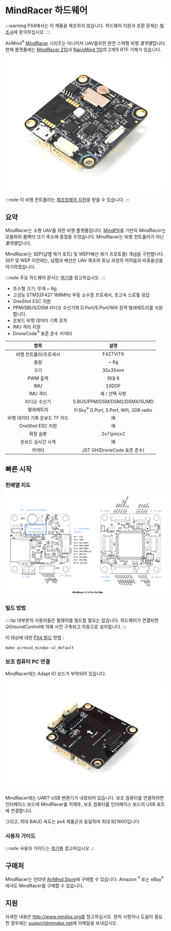 # MindRacer 하드웨어

:::warning PX4에서는 이 제품을 제조하지 않습니다. 하드웨어 지원과 호환 문제는 [제조사](http://mindpx.net)에 문의하십시오.
:::

AirMind<sup>&reg;</sup> [MindRacer](http://mindpx.net) 시리즈는 미니어처 UAV를위한 완전 스택형 비행 *플랫폼*입니다. 현재 플랫폼에는 [MindRacer 210](../complete_vehicles/mindracer210.md)과 [NanoMind 110](../complete_vehicles/nanomind110.md)의 2개의 RTF 기체가 있습니다.

![MindRacer](../../assets/hardware/hardware-mindracer.png)

:::note
이 비행 컨트롤러는 [제조업체의 지원](../flight_controller/autopilot_manufacturer_supported.md)을 받을 수 있습니다.
:::

## 요약

MindRacer는 소형 UAV를 위한 비행 플랫폼입니다. [MindPX](../flight_controller/mindpx.md)를 기반의 *MindRacer*는 모듈화와 폼팩터 크기 축소에 중점을 두었습니다. MindRacer는 비행 컨트롤러가 아닌 *플랫폼*입니다.

MindRacer는 SEP(납땜 제거 포트) 및 WEP(배선 제거 프로토콜) 개념을 구현합니다. SEP 및 WEP 이전에는, 납땜과 배선은 UAV 제조와 튜닝 과정의 어려움과 비효율성을 야기하였습니다.

:::note
주요 하드웨어 문서는 [여기](http://mindpx.net/assets/accessories/mindracer_spec_v1.2.pdf)를 참고하십시오.
:::

- 초소형 크기: 무게 ~ 6g
- 고성능 STM32F427 168MHz 부동 소수점 프로세서, 초고속 스로틀 응답
- OneShot ESC 지원
- PPM/SBUS/DSM 라디오 수신기와 D.Port/S.Port/Wifi 원격 텔레메트리를 지원합니다.
- 온보드 비행 데이터 기록 장치
- IMU 격리 지원
- DroneCode<sup>&reg;</sup> 표준 준수 커넥터

|         항목          |                          설명                           |
|:-------------------:|:-----------------------------------------------------:|
|    비행 컨트롤러/프로세서     |                       F427VIT6                        |
|         중량          |                         ~ 6g                          |
|         크기          |                        35x35mm                        |
|       PWM 출력        |                         최대 6                          |
|         IMU         |                         10DOF                         |
|       IMU 격리        |                       예 / 선택 사항                       |
|       라디오 수신기       |             S.BUS/PPM/DSM/DSM2/DSMX/SUMD              |
|        텔레메트리        | FrSky<sup>&reg;</sup> D.Port, S.Port, Wifi, 3DR radio |
| 비행 데이터 기록 온보드 TF 카드 |                           예                           |
|   OneShot ESC 지원    |                           예                           |
|        확장 슬롯        |                      2x7(pin)x2                       |
|     온보드 실시간 시계      |                           예                           |
|         커넥터         |                JST GH(DroneCode 표준 준수)                |

## 빠른 시작

### 핀배열 지도

![Mindracer 핀배열](../../assets/hardware/hardware-mindracer-pinout.png)

### 빌드 방법

::::tip 대부분의 사용자들은 펌웨어를 빌드할 필요는 없습니다. 하드웨어가 연결되면 *QGroundControl*에 의해 사전 구축되고 자동으로 설치됩니다.
:::

이 대상에 대한 [PX4 빌드](../dev_setup/building_px4.md) 방법 :
```
make airmind_mindpx-v2_default
```

### 보조 컴퓨터 PC 연결

MindRacer에는 Adapt IO 보드가 부착되어 있습니다.

![부착된 Adapt IO 보드](../../assets/hardware/hardware-mindracer-conn.png)

MindRacer에는 UART-USB 변환기가 내장되어 있습니다. 보조 컴퓨터를 연결하려면 인터페이스 보드에 MindRacer를 적재후, 보조 컴퓨터를 인터페이스 보드의 USB 포트에 연결합니다.

그리고, 최대 BAUD 속도는 px4 제품군과 동일하며 최대 921600입니다.

### 사용자 가이드

:::note
사용자 가이드는 [여기](http://mindpx.net/assets/accessories/mindracer_user_guide_v1.2.pdf)를 참고하십시오
:::

## 구매처

MindRacer는 인터넷 [AirMind Store](http://drupal.xitronet.com/?q=catalog)에 구매할 수 있습니다. Amazon <sup>&reg;</sup> 또는 eBay<sup>&reg;</sup>에서도 MindRacer를 구매할 수 있습니다.

## 지원

자세한 내용은 http://www.mindpx.org를 참고하십시오. 문의 사항이나 도움이 필요한 경우에는 [support@mindpx.net](mailto::support@mindpx.net)에 이메일을 보내십시오.
